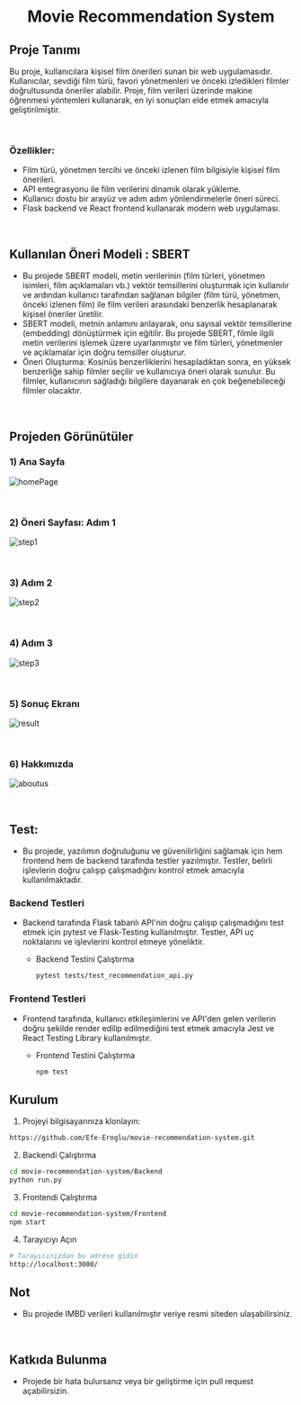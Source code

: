 # <p align="center">Movie Recommendation System</p>

## Proje Tanımı

Bu proje, kullanıcılara kişisel film önerileri sunan bir web uygulamasıdır. Kullanıcılar, sevdiği film türü, favori yönetmenleri ve önceki izledikleri filmler doğrultusunda öneriler alabilir. Proje, film verileri üzerinde makine öğrenmesi yöntemleri kullanarak, en iyi sonuçları elde etmek amacıyla geliştirilmiştir.


<br>

### Özellikler:
- Film türü, yönetmen tercihi ve önceki izlenen film bilgisiyle kişisel film önerileri.
- API entegrasyonu ile film verilerini dinamik olarak yükleme.
- Kullanıcı dostu bir arayüz ve adım adım yönlendirmelerle öneri süreci.
- Flask backend ve React frontend kullanarak modern web uygulaması.


<br>



## Kullanılan Öneri Modeli : SBERT
* Bu projede SBERT modeli, metin verilerinin (film türleri, yönetmen isimleri, film açıklamaları vb.) vektör temsillerini oluşturmak için kullanılır ve ardından kullanıcı tarafından sağlanan bilgiler (film türü, yönetmen, önceki izlenen film) ile film verileri arasındaki benzerlik hesaplanarak kişisel öneriler üretilir.
* SBERT modeli, metnin anlamını anlayarak, onu sayısal vektör temsillerine (embedding) dönüştürmek için eğitilir. Bu projede SBERT, filmle ilgili metin verilerini işlemek üzere uyarlanmıştır ve film türleri, yönetmenler ve açıklamalar için doğru temsiller oluşturur.
* Öneri Oluşturma: Kosinüs benzerliklerini hesapladıktan sonra, en yüksek benzerliğe sahip filmler seçilir ve kullanıcıya öneri olarak sunulur. Bu filmler, kullanıcının sağladığı bilgilere dayanarak en çok beğenebileceği filmler olacaktır.

<br>




## Projeden Görünütüler


### 1) Ana Sayfa
![homePage](https://github.com/user-attachments/assets/f7111566-e0e0-450f-94c1-8e3f18703405)

<br>



### 2) Öneri Sayfası: Adım 1
![step1](https://github.com/user-attachments/assets/2f5b96dc-b1dc-46c2-a8c7-fa0daa9c3a33)


<br>

### 3) Adım 2
![step2 ](https://github.com/user-attachments/assets/0e63ecb1-6610-4425-8691-f09aa515b52d)


<br>

### 4) Adım 3
![step3](https://github.com/user-attachments/assets/831af02b-9414-4396-ac63-3377ce0c15d9)


<br>



### 5) Sonuç Ekranı
![result](https://github.com/user-attachments/assets/00766f3e-6647-47d5-bb5d-af8c7b10f619)



<br>



### 6) Hakkımızda
![aboutus](https://github.com/user-attachments/assets/e3629458-bd92-4fe7-91a2-0ffad3fae641)


<br>


## Test:
* Bu projede, yazılımın doğruluğunu ve güvenilirliğini sağlamak için hem frontend hem de backend tarafında testler yazılmıştır. Testler, belirli işlevlerin doğru çalışıp çalışmadığını kontrol etmek amacıyla kullanılmaktadır.

### Backend Testleri
* Backend tarafında Flask tabanlı API'nin doğru çalışıp çalışmadığını test etmek için pytest ve Flask-Testing kullanılmıştır. Testler, API uç noktalarını ve işlevlerini kontrol etmeye yöneliktir.
  * Backend Testini Çalıştırma
    
    ```bash
    pytest tests/test_recommendation_api.py
    ```

### Frontend Testleri

* Frontend tarafında, kullanıcı etkileşimlerini ve API'den gelen verilerin doğru şekilde render edilip edilmediğini test etmek amacıyla Jest ve React Testing Library kullanılmıştır.

  * Frontend Testini Çalıştırma
    
    ```bash
    npm test
    ```


## Kurulum

1. Projeyi bilgisayarınıza klonlayın:
  ```bash
  https://github.com/Efe-Eroglu/movie-recommendation-system.git
  ```

2. Backendi Çalıştırma
  ```bash
  cd movie-recommendation-system/Backend
  python run.py
  ```


3. Frontendi Çalıştırma
  ```bash
  cd movie-recommendation-system/Frontend
  npm start
  ```

4. Tarayıcıyı Açın
  ```bash
  # Tarayıcınızdan bu adrese gidin
  http://localhost:3000/
  ```

## Not 
* Bu projede IMBD verileri kullanılmıştır veriye resmi siteden ulaşabilirsiniz.

<br>

## Katkıda Bulunma
* Projede bir hata bulursanız veya bir geliştirme için pull request açabilirsizin.

